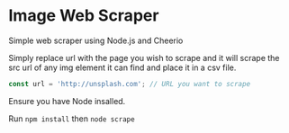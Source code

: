 # Image Web Scraper
Simple web scraper using Node.js and Cheerio

Simply replace url with the page you wish to scrape and it will scrape the src url of any img element it can find and place it in a csv file.

```javascript
const url = 'http://unsplash.com'; // URL you want to scrape
```


Ensure you have Node insalled.

Run `npm install` then `node scrape`
